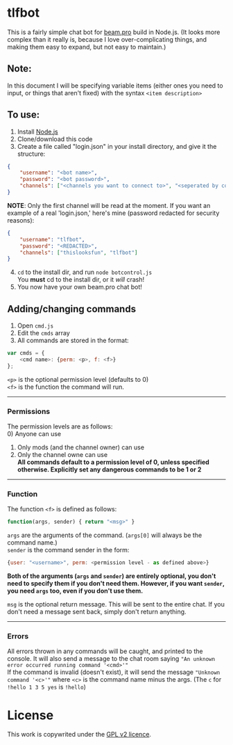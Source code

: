 # tlfbot

This is a fairly simple chat bot for [beam.pro](http://beam.pro) build in Node.js. (It looks more complex than it really is, because I love over-complicating things, and making them easy to expand, but not easy to maintain.)

## Note:
In this document I will be specifying variable items (either ones you need to input, or things that aren't fixed) with the syntax `<item description>`

## To use:
1. Install [Node.js](https://nodejs.org/)
2. Clone/download this code
3. Create a file called "login.json" in your install directory, and give it the structure:
```json
{
	"username": "<bot name>",
	"password": "<bot password>",
	"channels": ["<channels you want to connect to>", "<seperated by commas>"]
}
```
**NOTE**: Only the first channel will be read at the moment.
If you want an example of a real 'login.json,' here's mine (password redacted for security reasons):
```json
{
	"username": "tlfbot",
	"password": "<REDACTED>",
	"channels": ["thislooksfun", "tlfbot"]
}
```
4. `cd` to the install dir, and run `node botcontrol.js`  
You **must** cd to the install dir, or it *will* crash!
5. You now have your own beam.pro chat bot!

## Adding/changing commands
1. Open `cmd.js`
2. Edit the `cmds` array
3. All commands are stored in the format:
```js
var cmds = {
	<cmd name>: {perm: <p>, f: <f>}
};
```
`<p>` is the optional permission level (defaults to 0)  
`<f>` is the function the command will run.

---

### Permissions
The permission levels are as follows:  
0) Anyone can use  
1) Only mods (and the channel owner) can use  
3) Only the channel owne can use  
**All commands default to a permission level of 0, unless specified otherwise. Explicitly set any dangerous commands to be 1 or 2**

---

### Function
The function `<f>` is defined as follows:
```js
function(args, sender) { return "<msg>" }
```
`args` are the arguments of the command. (`args[0]` will always be the command name.)  
`sender` is the command sender in the form:
```js
{user: "<username>", perm: <permission level - as defined above>}
```
**Both of the arguments (`args` and `sender`) are entirely optional, you don't need to specify them if you don't need them. However, if you want `sender`, you need `args` too, even if you don't use them.**

`msg` is the optional return message. This will be sent to the entire chat. If you don't need a message sent back, simply don't return anything.

---

### Errors
All errors thrown in any commands will be caught, and printed to the console. It will also send a message to the chat room saying `"An unknown error occurred running command '<cmd>'"`  
If the command is invalid (doesn't exist), it will send the message `"Unknown command '<c>'"` where `<c>` is the command name minus the args. (The `c` for `!hello 1 3 5 yes` is `!hello`)

# License
This work is copywrited under the [GPL v2 licence](https://github.com/thislooksfun/tlfbot/blob/master/LICENSE).
